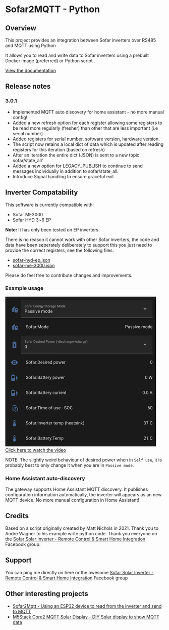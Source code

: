 # Sofar2MQTT - Python

## Overview

This project provides an integration between Sofar inverters over RS485 and MQTT using Python

It allows you to read and write data to Sofar inverters using a prebuilt Docker image (preferred) or Python script . 

[View the documentation](https://github.com/rjpearce/sofar2mqtt-python/wiki)

## Release notes

### 3.0.1

* Implemented MQTT auto discovery for home assistant - no more manual config!
* Added a new refresh option for each register allowing some registers to be read more regularly (fresher) than other that are less important (i.e serial number)
* Added registers for serial number, software version, hardware version.
* The script now retains a local dict of data which is updated after reading registers for this iteration (based on refresh)
* After an iteration the entire dict (JSON) is sent to a new topic sofar/state_all'
* Added a new option for LEGACY_PUBLISH to continue to send messages individually in addition to sofar/state_all.
* Introduce Signal handling to ensure graceful exit

## Inverter Compatability

This software is currently compatible with:

* Sofar ME3000
* Sofar HYD 3~6 EP

**Note:** It has only been tested on EP inverters.

There is no reason it cannot work with other Sofar inverters, the code and data have been seperately deliberately to support this you just need to provide the correct registers, see the following files:
* [sofar-hyd-ep.json](sofar-hyd-ep.json)
* [sofar-me-3000.json](sofar-me-3000.json)

Please do feel free to contribute changes and improvements.

### Example usage

[![Watch the video](img/ha-integration.png)](img/ha-integration.webm)
[Click here to watch the video](img/ha-integration.webm)

NOTE: The slightly weird behaviour of desired power when in `Self use`, it is probably best to only change it when you are in `Passive mode`.

### Home Assistant auto-discovery

The gateway supports Home Assistant MQTT discovery. It publishes configuration information automatically, the inverter will appears as an new MQTT device. No more manual configuration in Home Assistant!

## Credits

Based on a script originally created by Matt Nichols in 2021.
Thank you to Andre Wagner to his example write python code.
Thank you everyone on the [Sofar Solar Inverter - Remote Control & Smart Home Integration](https://www.facebook.com/groups/2477195449252168) Facebook group.

## Support

You can ping me directly on here or the awesome [Sofar Solar Inverter - Remote Control & Smart Home Integration](https://www.facebook.com/groups/2477195449252168) Facebook group

## Other interesting projects

* [Sofar2Mqtt - Using an ESP32 device to read from the inverter and send to MQTT](https://github.com/cmcgerty/Sofar2mqtt)
* [M5Stack Core2 MQTT Solar Display - DIY Solar display to show MQTT data](https://gitlab.com/rjpearce/m5stack-core2-mqtt-solar-display)
